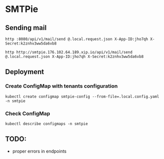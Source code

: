 # SMTPie

## Sending mail

`http :8080/api/v1/mail/send @.local.request.json X-App-ID:jho7qh X-Secret:k2znhv3ww5da6vb8`

`http http://smtpie.176.102.64.189.xip.io/api/v1/mail/send @.local.request.json X-App-ID:jho7qh X-Secret:k2znhv3ww5da6vb8`


## Deployment

### Create ConfigMap with tenants configuration

`kubectl create configmap smtpie-config --from-file=.local.config.yaml -n smtpie`

### Check ConfigMap

`kubectl describe configmaps -n smtpie`

## TODO:
- proper errors in endpoints 